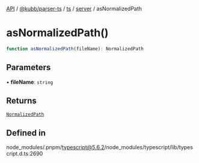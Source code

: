 [API](../../../../../../../packages.md) / [@kubb/parser-ts](../../../../../index.md) / [ts](../../../index.md) / [server](../index.md) / asNormalizedPath

# asNormalizedPath()

```ts
function asNormalizedPath(fileName): NormalizedPath
```

## Parameters

• **fileName**: `string`

## Returns

[`NormalizedPath`](../type-aliases/NormalizedPath.md)

## Defined in

node\_modules/.pnpm/typescript@5.6.2/node\_modules/typescript/lib/typescript.d.ts:2690
